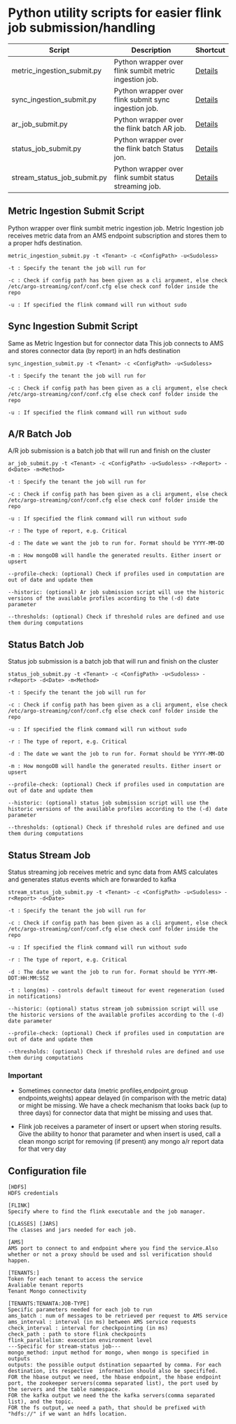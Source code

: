 # Python utility scripts for easier flink job submission/handling

| Script                      | Description                                            | Shortcut                  |
| --------------------------- | ------------------------------------------------------ | ------------------------- |
| metric_ingestion_submit.py  | Python wrapper over flink sumbit metric ingestion job. | [Details](#ingest-metric) |
| sync_ingestion_submit.py    | Python wrapper over flink submit sync ingestion job.   | [Details](#ingest-synbc)  |
| ar_job_submit.py            | Python wrapper over the flink batch AR job.            | [Details](#batch-ar)      |
| status_job_submit.py        | Python wrapper over the flink batch Status jon.        | [Details](#batch-status)  |
| stream_status_job_submit.py | Python wrapper over flink sumbit status streaming job. | [Details](#stream-status) |

<a id="ingest-metric"></a>

## Metric Ingestion Submit Script

Python wrapper over flink sumbit metric ingestion job.
Metric Ingestion job receives metric data from an AMS endpoint subscription and stores them to a proper hdfs destination.

`metric_ingestion_submit.py -t <Tenant> -c <ConfigPath> -u<Sudoless>`

`-t : Specify the tenant the job will run for`

`-c : Check if config path has been given as a cli argument, else check /etc/argo-streaming/conf/conf.cfg else check conf folder inside the repo`

`-u : If specified the flink command will run without sudo`

<a id="ingest-sync"></a>

## Sync Ingestion Submit Script

Same as Metric Ingestion but for connector data
This job connects to AMS and stores connector data (by report) in an hdfs destination

`sync_ingestion_submit.py -t <Tenant> -c <ConfigPath> -u<Sudoless>`

`-t : Specify the tenant the job will run for`

`-c : Check if config path has been given as a cli argument, else check /etc/argo-streaming/conf/conf.cfg else check conf folder inside the repo`

`-u : If specified the flink command will run without sudo`

<a id="batch-ar"></a>

## A/R Batch Job

A/R job submission is a batch job that will run and finish on the cluster

`ar_job_submit.py -t <Tenant> -c <ConfigPath> -u<Sudoless> -r<Report> -d<Date> -m<Method>`

`-t : Specify the tenant the job will run for`

`-c : Check if config path has been given as a cli argument, else check /etc/argo-streaming/conf/conf.cfg else check conf folder inside the repo`

`-u : If specified the flink command will run without sudo`

`-r : The type of report, e.g. Critical`

`-d : The date we want the job to run for. Format should be YYYY-MM-DD`

`-m : How mongoDB will handle the generated results. Either insert or upsert`

`--profile-check: (optional) Check if profiles used in computation are out of date and update them`

`--historic: (optional) Ar job submission script will use the historic versions of the available profiles according to the (-d) date parameter`

`--thresholds: (optional) Check if threshold rules are defined and use them during computations`

<a id="batch-status"></a>

## Status Batch Job

Status job submission is a batch job that will run and finish on the cluster

`status_job_submit.py -t <Tenant> -c <ConfigPath> -u<Sudoless> -r<Report> -d<Date> -m<Method>`

`-t : Specify the tenant the job will run for`

`-c : Check if config path has been given as a cli argument, else check /etc/argo-streaming/conf/conf.cfg else check conf folder inside the repo`

`-u : If specified the flink command will run without sudo`

`-r : The type of report, e.g. Critical`

`-d : The date we want the job to run for. Format should be YYYY-MM-DD`

`-m : How mongoDB will handle the generated results. Either insert or upsert`

`--profile-check: (optional) Check if profiles used in computation are out of date and update them`

`--historic: (optional) status job submission script will use the historic versions of the available profiles according to the (-d) date parameter`

`--thresholds: (optional) Check if threshold rules are defined and use them during computations`

<a id = "stream-status"></a>

## Status Stream Job

Status streaming job receives metric and sync data from AMS calculates and generates status events which are forwarded to kafka

`stream_status_job_submit.py -t <Tenant> -c <ConfigPath> -u<Sudoless> -r<Report> -d<Date>`

`-t : Specify the tenant the job will run for`

`-c : Check if config path has been given as a cli argument, else check /etc/argo-streaming/conf/conf.cfg else check conf folder inside the repo`

`-u : If specified the flink command will run without sudo`

`-r : The type of report, e.g. Critical`

`-d : The date we want the job to run for. Format should be YYYY-MM-DDT:HH:MM:SSZ`

`-t : long(ms) - controls default timeout for event regeneration (used in notifications)`

`--historic: (optional) status stream job submission script will use the historic versions of the available profiles according to the (-d) date parameter`

`--profile-check: (optional) Check if profiles used in computation are out of date and update them`

`--thresholds: (optional) Check if threshold rules are defined and use them during computations`

### Important

-   Sometimes connector data (metric profiles,endpoint,group endpoints,weights) appear delayed (in comparison with the metric data) or might be missing. We have a check mechanism that looks back (up to three days) for connector data that might be missing and uses that.

*   Flink job receives a parameter of insert or upsert when storing results. Give the ability to honor that parameter and when insert is used, call a clean mongo script for removing (if present) any mongo a/r report data for that very day

## Configuration file

```
[HDFS]
HDFS credentials

[FLINK]
Specify where to find the flink executable and the job manager.

[CLASSES] [JARS]
The classes and jars needed for each job.

[AMS]
AMS port to connect to and endpoint where you find the service.Also whether or not a proxy should be used and ssl verification should happen.

[TENANTS:]
Token for each tenant to access the service
Avaliable tenant reports
Tenant Mongo connectivity

[TENANTS:TENANTA:JOB-TYPE]
Specific parameters needed for each job to run
ams_batch : num of messages to be retrieved per request to AMS service
ams_interval : interval (in ms) between AMS service requests
check_interval : interval for checkpointing (in ms)
check_path : path to store flink checkpoints
flink_parallelism: execution environment level
---Specific for stream-status job---
mongo_method: input method for mongo, when mongo is specified in outputs
outputs: the possible output dstination sepaarted by comma. For each destination, its respective  information should also be specififed.
FOR the hbase output we need, the hbase endpoint, the hbase endpoint port, the zookeeper servers(comma separated list), the port used by the servers and the table namespace.
FOR the kafka output we need the the kafka servers(comma separated list), and the topic.
FOR the fs output, we need a path, that should be prefixed with "hdfs://" if we want an hdfs location.
```

